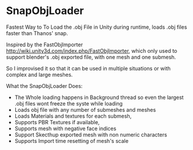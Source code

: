# SnapObjLoader
Fastest Way to To Load the .obj File in Unity during runtime, loads .obj files faster than Thanos' snap.

Inspired by the FastObjImporter http://wiki.unity3d.com/index.php/FastObjImporter, which only used to support blender's .obj exported file, with one mesh and one submesh.

So I improvised it so that it can be used in multiple situations or with complex and large meshes.

What the SnapObjLoader Does:

* The Whole loading happens in Background thread so even the largest .obj files wont freeze the syste while loading
* Loads obj file with any number of submeshes and meshes
* Loads Materials and textures for each submesh,
* Supports PBR Textures if available,
* Supports mesh with negative face indices
* Support Skecthup exported mesh with non numeric characters
* Supports Import time resetting of mesh's scale
